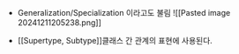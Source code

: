 - Generalization/Specialization 이라고도 불림
![[Pasted image 20241211205238.png]]

- [[Supertype, Subtype]]클래스 간 관계의 표현에 사용된다.

